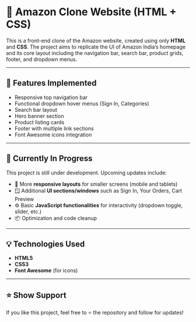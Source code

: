# 🛒 Amazon Clone Website (HTML + CSS)

This is a front-end clone of the Amazon website, created using only **HTML** and **CSS**. The project aims to replicate the UI of Amazon India’s homepage and its core layout including the navigation bar, search bar, product grids, footer, and dropdown menus.

---

## 📌 Features Implemented

- Responsive top navigation bar
- Functional dropdown hover menus (Sign In, Categories)
- Search bar layout
- Hero banner section
- Product listing cards
- Footer with multiple link sections
- Font Awesome icons integration

---

## 🚧 Currently In Progress

This project is still under development. Upcoming updates include:

- 🔁 More **responsive layouts** for smaller screens (mobile and tablets)
- 🪟 Additional **UI sections/windows** such as Sign In, Your Orders, Cart Preview
- ⚙️ Basic **JavaScript functionalities** for interactivity (dropdown toggle, slider, etc.)
- 📦 Optimization and code cleanup

---

## 💡 Technologies Used

- **HTML5**
- **CSS3**
- **Font Awesome** (for icons)

---

## ⭐️ Show Support

If you like this project, feel free to ⭐️ the repository and follow for updates!

